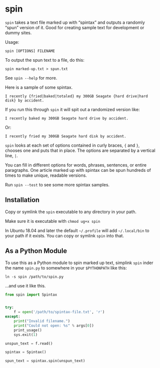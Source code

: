 # spin #

`spin` takes a text file marked up with “spintax” and outputs a randomly “spun”
version of it. Good for creating sample text for development or dummy sites.

Usage:

    spin [OPTIONS] FILENAME

To output the spun text to a file, do this:

    spin marked-up.txt > spun.txt

See `spin --help` for more.

Here is a sample of some spintax.

    I recently {fried|baked|totaled} my 300GB Seagate {hard drive|hard disk} by accident.

If you run this through `spin` it will spit out a randomized version like:

    I recently baked my 300GB Seagate hard drive by accident.

Or:

    I recently fried my 300GB Seagate hard disk by accident.

`spin` looks at each set of options contained in curly braces, `{` and `}`,
chooses one and puts that in place. The options are separated by a vertical
line, `|`.

You can fill in different options for words, phrases, sentences, or entire
paragraphs. One article marked up with spintax can be spun hundreds of times to
make unique, readable versions.

Run `spin --test` to see some more spintax samples.


## Installation ##

Copy or symlink the `spin` executable to any directory in your path.

Make sure it is executable with `chmod ug+x spin`

In Ubuntu 18.04 and later the default `~/.profile` will add `~/.local/bin` to
your path if it exists. You can copy or symlink `spin` into that.


## As a Python Module ##

To use this as a Python module to spin marked up text, simplink `spin` inder
the name `spin.py` to somewhere in your `$PYTHONPATH` like this:

    ln -s spin /path/to/spin.py

…and use it like this.

```python
from spin import Spintax


try:
    f = open('/path/to/spintax-file.txt', 'r')
except:
    print("Invalid filename.")
    print("Could not open: %s" % args[0])
    print_usage()
    sys.exit(1)

unspun_text = f.read()

spintax = Spintax()

spun_text = spintax.spin(unspun_text)
```
